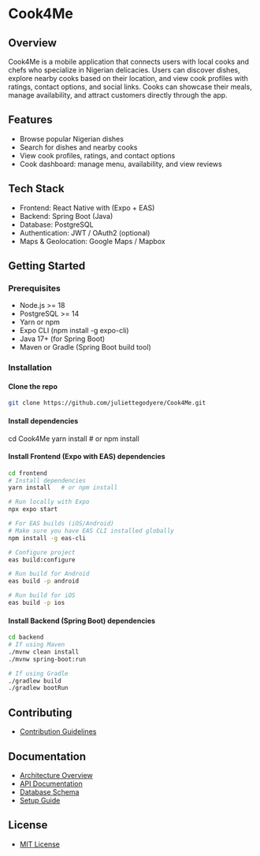 # Cook4Me

## Overview

Cook4Me is a mobile application that connects users with local cooks and chefs who specialize in Nigerian delicacies. Users can discover dishes, explore nearby cooks based on their location, and view cook profiles with ratings, contact options, and social links. Cooks can showcase their meals, manage availability, and attract customers directly through the app.

## Features

- Browse popular Nigerian dishes
- Search for dishes and nearby cooks
- View cook profiles, ratings, and contact options
- Cook dashboard: manage menu, availability, and view reviews

## Tech Stack

- Frontend: React Native with (Expo + EAS)
- Backend: Spring Boot (Java)
- Database: PostgreSQL
- Authentication: JWT / OAuth2 (optional)
- Maps & Geolocation: Google Maps / Mapbox

## Getting Started

### Prerequisites
- Node.js >= 18
- PostgreSQL >= 14
- Yarn or npm
- Expo CLI (npm install -g expo-cli)
- Java 17+ (for Spring Boot)
- Maven or Gradle (Spring Boot build tool)

### Installation

#### Clone the repo
```bash
git clone https://github.com/juliettegodyere/Cook4Me.git
```

#### Install dependencies
cd Cook4Me
yarn install # or npm install

#### Install Frontend (Expo with EAS) dependencies
```bash
cd frontend
# Install dependencies
yarn install   # or npm install

# Run locally with Expo
npx expo start

# For EAS builds (iOS/Android)
# Make sure you have EAS CLI installed globally
npm install -g eas-cli

# Configure project
eas build:configure

# Run build for Android
eas build -p android

# Run build for iOS
eas build -p ios
```

#### Install Backend (Spring Boot) dependencies
```bash
cd backend
# If using Maven
./mvnw clean install
./mvnw spring-boot:run

# If using Gradle
./gradlew build
./gradlew bootRun
```

## Contributing

- [Contribution Guidelines](CONTRIBUTING.md)

## Documentation

- [Architecture Overview](docs/architecture.md)
- [API Documentation](docs/api.md)
- [Database Schema](docs/database-schema.md)
- [Setup Guide](docs/setup-guide.md)

## License

- [MIT License](LICENSE)
